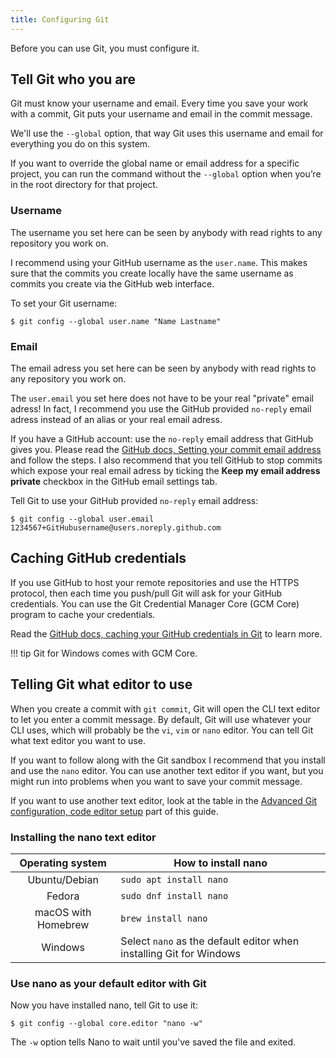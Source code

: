 ```yaml
---
title: Configuring Git
---
```


Before you can use Git, you must configure it.

## Tell Git who you are

Git must know your username and email.
Every time you save your work with a commit, Git puts your username and email in the commit message.

We'll use the `--global` option, that way Git uses this username and email for everything you do on this system.

If you want to override the global name or email address for a specific project, you can run the command without the `--global` option when you’re in the root directory for that project.

### Username

The username you set here can be seen by anybody with read rights to any repository you work on.

I recommend using your GitHub username as the `user.name`.
This makes sure that the commits you create locally have the same username as commits you create via the GitHub web interface.

To set your Git username:

```git
$ git config --global user.name "Name Lastname"
```

### Email

The email adress you set here can be seen by anybody with read rights to any repository you work on.

The `user.email` you set here does not have to be your real "private" email adress!
In fact, I recommend you use the GitHub provided `no-reply` email adress instead of an alias or your real email adress.

If you have a GitHub account: use the `no-reply` email address that GitHub gives you.
Please read the [GitHub docs, Setting your commit email address](https://docs.github.com/en/github/setting-up-and-managing-your-github-user-account/setting-your-commit-email-address) and follow the steps.
I also recommend that you tell GitHub to stop commits which expose your real email adress by ticking the **Keep my email address private** checkbox in the GitHub email settings tab.

Tell Git to use your GitHub provided `no-reply` email address:

```git
$ git config --global user.email 1234567+GitHubusername@users.noreply.github.com
```

## Caching GitHub credentials

If you use GitHub to host your remote repositories and use the HTTPS protocol, then each time you push/pull Git will ask for your GitHub credentials.
You can use the Git Credential Manager Core (GCM Core) program to cache your credentials.

Read the [GitHub docs, caching your GitHub credentials in Git](https://docs.github.com/en/get-started/getting-started-with-git/caching-your-github-credentials-in-git) to learn more.

<!-- prettier-ignore -->
!!! tip
    Git for Windows comes with GCM Core.

## Telling Git what editor to use

When you create a commit with `git commit`, Git will open the CLI text editor to let you enter a commit message.
By default, Git will use whatever your CLI uses, which will probably be the `vi`, `vim` or `nano` editor.
You can tell Git what text editor you want to use.

If you want to follow along with the Git sandbox I recommend that you install and use the `nano` editor.
You can use another text editor if you want, but you might run into problems when you want to save your commit message.

If you want to use another text editor, look at the table in the [Advanced Git configuration, code editor setup](../advanced_topics/advanced_git_configuration.md#Code-editor-setup) part of this guide.

### Installing the nano text editor

|  Operating system   | How to install nano                                                 |
| :-----------------: | ------------------------------------------------------------------- |
|    Ubuntu/Debian    | `sudo apt install nano`                                             |
|       Fedora        | `sudo dnf install nano`                                             |
| macOS with Homebrew | `brew install nano`                                                 |
|       Windows       | Select `nano` as the default editor when installing Git for Windows |

### Use nano as your default editor with Git

Now you have installed nano, tell Git to use it:

```git
$ git config --global core.editor "nano -w"
```

The `-w` option tells Nano to wait until you've saved the file and exited.
